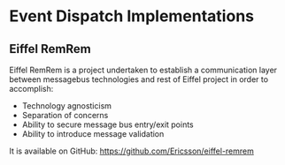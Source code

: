 # Event Dispatch Implementations

## Eiffel RemRem
Eiffel RemRem is a project undertaken to establish a communication layer between messagebus technologies and rest of Eiffel project in order to accomplish:
* Technology agnosticism
* Separation of concerns
* Ability to secure message bus entry/exit points
* Ability to introduce message validation

It is available on GitHub: https://github.com/Ericsson/eiffel-remrem
<!---
   Copyright 2017 Ericsson AB.

   Licensed under the Apache License, Version 2.0 (the "License");
   you may not use this file except in compliance with the License.
   You may obtain a copy of the License at

       http://www.apache.org/licenses/LICENSE-2.0

   Unless required by applicable law or agreed to in writing, software
   distributed under the License is distributed on an "AS IS" BASIS,
   WITHOUT WARRANTIES OR CONDITIONS OF ANY KIND, either express or implied.
   See the License for the specific language governing permissions and
   limitations under the License.
--->


